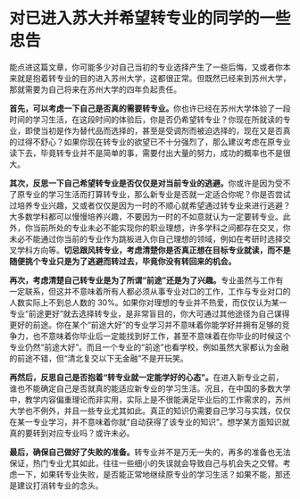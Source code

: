 # 对已进入苏大并希望转专业的同学的一些忠告

能点进这篇文章，你可能多少对自己当初的专业选择产生了一些后悔，又或者你本来就是抱着转专业的目的进入苏州大学，这都很正常。但既然已经来到苏州大学，那就需要为自己将来在苏州大学的四年负起责任。

<b>首先，可以考虑一下自己是否真的需要转专业。</b>你也许已经在苏州大学体验了一段时间的学习生活，在这段时间的体验后，你是否仍希望转专业？你现在所就读的专业，即使当初是作为替代品而选择的，甚至是受调剂而被迫选择的，现在又是否真的过得不舒心？如果你现在转专业的欲望已不十分强烈了，那么建议考虑在原专业读下去，毕竟转专业并不是简单的事，需要付出大量的努力，成功的概率也不是很大。

<b>其次，反思一下自己希望转专业是否仅仅是对当前专业的逃避。</b>你或许是因为受不了原专业的学习生活而打算转专业，那么新专业是否就一定适合你呢？你是否尝试过培养专业兴趣，又或者仅仅是因为一时的不顺心就希望通过转专业来进行逃避？大多数学科都可以慢慢培养兴趣，不要因为一时的不如意就认为一定要转专业。此外，你当前所处的专业未必不能实现你的职业理想，许多学科之间都存在交叉，你未必不能通过你当前的专业作为跳板进入你自己理想的领域，例如在考研时选择交叉学科方向等。**切忌跟风转专业，考虑清楚你是否真正想在目标专业就读，而不是随便挑个专业只是为了逃避而转过去，毕竟你没有转回来的机会。**

<b>再次，考虑清楚自己转专业是为了所谓“前途”还是为了兴趣。</b>专业虽然与工作有一定联系，但这并不意味着所有人都必须从事专业对口的工作，工作与专业对口的人数实际上不到总人数的 30%。如果你对理想的专业并不热爱，而仅仅认为某一专业“前途更好”就去选择转专业，是非常盲目的，你大可通过其他途径为自己谋得更好的前途。你在某个“前途大好”的专业学习并不意味着你能学好并拥有足够的竞争力，也不意味着你毕业后一定能找到好工作，甚至不意味着在你毕业的时候这个专业仍然“前途大好”。而且一个专业的“前途”也看学校，例如虽然大家都认为金融的前途不错，但“清北复交以下无金融”不是开玩笑。

<b>再然后，反思自己是否抱着“转专业就一定能学好的心态”。</b>在进入新专业之前，谁也不能确定自己是否就真的能适应新专业的学习生活。况且，在中国的多数大学中，教学内容偏重理论而非实用，实际上是不很能满足毕业后的工作需求的，苏州大学也不例外，并且一些专业尤其如此。真正的知识仍需要自己学习与实践，仅仅在某一专业学习，并不意味着你就“自动获得了该专业的知识”。想学某方面知识就真的要转到对应专业吗？或许未必。

<b>最后，确保自己做好了失败的准备。</b>转专业并不是万无一失的，再多的准备也无法保证，热门专业尤其如此，往往一些细小的失误就会导致自己与机会失之交臂。考虑一下，如果转专业失败，是否能正常地继续原专业的学习生活？如果不能，那还是建议打消转专业的念头。
